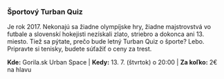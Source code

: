 ### Športový Turban Quiz

Je rok 2017. Nekonajú sa žiadne olympíjske hry, žiadne majstrovstvá vo futbale a slovenskí hokejisti nezískali zlato, striebro a dokonca ani 13. miesto. Tiež sa pýtate, prečo bude letný Turban Quiz o športe? Lebo. Pripravte si tenisky, budete súťažiť o ceny za trest.

**Kde:** Gorila.sk Urban Space | **Kedy:** 13. 7. (štvrtok) o 20:00 | **Za koľko:** 2€ na hlavu
